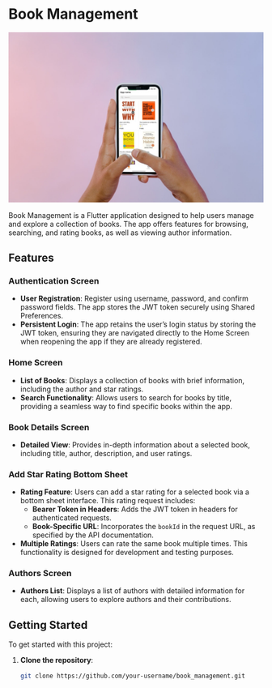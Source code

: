 # Book Management

![](https://raw.githubusercontent.com/hijasahamed/PersonalWebsite/refs/heads/main/book_management.jpg)

Book Management is a Flutter application designed to help users manage and explore a collection of books. The app offers features for browsing, searching, and rating books, as well as viewing author information.

## Features

### Authentication Screen
- **User Registration**: Register using username, password, and confirm password fields. The app stores the JWT token securely using Shared Preferences.
- **Persistent Login**: The app retains the user’s login status by storing the JWT token, ensuring they are navigated directly to the Home Screen when reopening the app if they are already registered.

### Home Screen
- **List of Books**: Displays a collection of books with brief information, including the author and star ratings.
- **Search Functionality**: Allows users to search for books by title, providing a seamless way to find specific books within the app.

### Book Details Screen
- **Detailed View**: Provides in-depth information about a selected book, including title, author, description, and user ratings.

### Add Star Rating Bottom Sheet
- **Rating Feature**: Users can add a star rating for a selected book via a bottom sheet interface. This rating request includes:
  - **Bearer Token in Headers**: Adds the JWT token in headers for authenticated requests.
  - **Book-Specific URL**: Incorporates the `bookId` in the request URL, as specified by the API documentation.
- **Multiple Ratings**: Users can rate the same book multiple times. This functionality is designed for development and testing purposes.

### Authors Screen
- **Authors List**: Displays a list of authors with detailed information for each, allowing users to explore authors and their contributions.

## Getting Started

To get started with this project:

1. **Clone the repository**:
   ```bash
   git clone https://github.com/your-username/book_management.git

